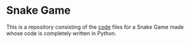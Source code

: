 # Snake Game

This is a repository consisting of the [code](https://github.com/altruistcoder/Python-Snake-Game/blob/master/snake.py) files for a Snake Game made whose code is completely written in Python.


